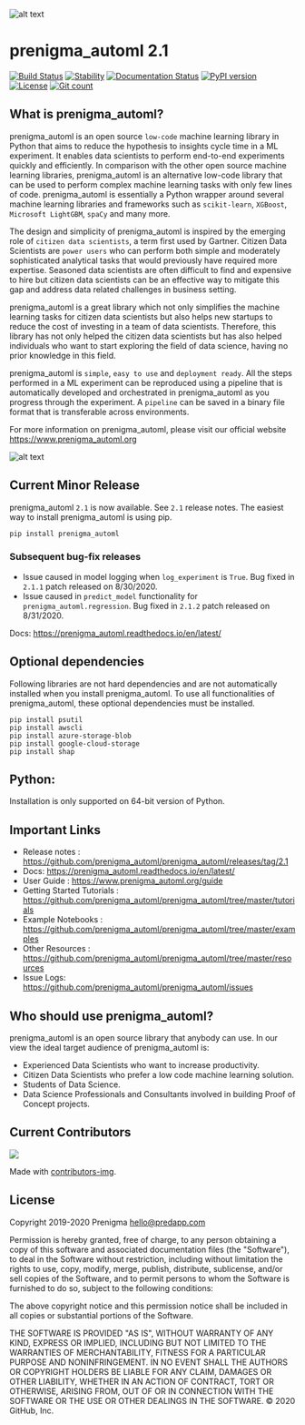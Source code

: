 ![alt text](https://github.com/prenigma_automl/prenigma_automl/blob/master/prenigma_automl2.png)

# prenigma_automl 2.1
[![Build Status](https://travis-ci.com/prenigma_automl/prenigma_automl.svg?branch=master)](https://travis-ci.com/prenigma_automl/prenigma_automl) [![Stability](https://img.shields.io/badge/stability-stable-green.svg)](https://img.shields.io/badge/stability-stable-green.svg) [![Documentation Status](https://readthedocs.org/projects/pip/badge/?version=stable)](http://pip.pypa.io/en/stable/?badge=stable) [![PyPI version](https://badge.fury.io/py/prenigma_automl.svg)](https://badge.fury.io/py/prenigma_automl) [![License](https://img.shields.io/pypi/l/ansicolortags.svg)](https://img.shields.io/pypi/l/ansicolortags.svg) [![Git count](http://hits.dwyl.com/prenigma_automl/prenigma_automl/prenigma_automl.svg)](http://hits.dwyl.com/prenigma_automl/prenigma_automl/prenigma_automl)

## What is prenigma_automl?
prenigma_automl is an open source `low-code` machine learning library in Python that aims to reduce the hypothesis to insights cycle time in a ML experiment. It enables data scientists to perform end-to-end experiments quickly and efficiently. In comparison with the other open source machine learning libraries, prenigma_automl is an alternative low-code library that can be used to perform complex machine learning tasks with only few lines of code. prenigma_automl is essentially a Python wrapper around several machine learning libraries and frameworks such as `scikit-learn`, `XGBoost`, `Microsoft LightGBM`, `spaCy` and many more. 

The design and simplicity of prenigma_automl is inspired by the emerging role of `citizen data scientists`, a term first used by Gartner. Citizen Data Scientists are `power users` who can perform both simple and moderately sophisticated analytical tasks that would previously have required more expertise. Seasoned data scientists are often difficult to find and expensive to hire but citizen data scientists can be an effective way to mitigate this gap and address data related challenges in business setting. 

prenigma_automl is a great library which not only simplifies the machine learning tasks for citizen data scientists but also helps new startups to reduce the cost of investing in a team of data scientists. Therefore, this library has not only helped the citizen data scientists but has also helped individuals who want to start exploring the field of data science, having no prior knowledge in this field.

prenigma_automl is `simple`, `easy to use` and `deployment ready`. All the steps performed in a ML experiment can be reproduced using a pipeline that is automatically developed and orchestrated in prenigma_automl as you progress through the experiment. A `pipeline` can be saved in a binary file format that is transferable across environments.

For more information on prenigma_automl, please visit our official website https://www.prenigma_automl.org

![alt text](https://github.com/prenigma_automl/prenigma_automl/blob/master/prenigma_automl2-features.png)

## Current Minor Release
prenigma_automl `2.1` is now available. See `2.1` release notes. The easiest way to install prenigma_automl is using pip. 

```python
pip install prenigma_automl
```
### Subsequent bug-fix releases
- Issue caused in model logging when `log_experiment` is `True`. Bug fixed in `2.1.1` patch released on 8/30/2020.
- Issue caused in `predict_model` functionality for `prenigma_automl.regression`. Bug fixed in `2.1.2` patch released on 8/31/2020.

Docs: https://prenigma_automl.readthedocs.io/en/latest/

## Optional dependencies
Following libraries are not hard dependencies and are not automatically installed when you install prenigma_automl. To use all functionalities of prenigma_automl, these optional dependencies must be installed.

```shell
pip install psutil
pip install awscli 
pip install azure-storage-blob
pip install google-cloud-storage
pip install shap
```

## Python:
Installation is only supported on 64-bit version of Python.

## Important Links
- Release notes : https://github.com/prenigma_automl/prenigma_automl/releases/tag/2.1
- Docs: https://prenigma_automl.readthedocs.io/en/latest/
- User Guide : https://www.prenigma_automl.org/guide
- Getting Started Tutorials : https://github.com/prenigma_automl/prenigma_automl/tree/master/tutorials
- Example Notebooks : https://github.com/prenigma_automl/prenigma_automl/tree/master/examples
- Other Resources : https://github.com/prenigma_automl/prenigma_automl/tree/master/resources 
- Issue Logs: https://github.com/prenigma_automl/prenigma_automl/issues

## Who should use prenigma_automl?
prenigma_automl is an open source library that anybody can use. In our view the ideal target audience of prenigma_automl is: <br />

- Experienced Data Scientists who want to increase productivity.
- Citizen Data Scientists who prefer a low code machine learning solution.
- Students of Data Science.
- Data Science Professionals and Consultants involved in building Proof of Concept projects.

## Current Contributors
<a href="https://github.com/prenigma_automl/prenigma_automl/graphs/contributors">
  <img src="https://contributors-img.web.app/image?repo=prenigma_automl/prenigma_automl" />
</a>

Made with [contributors-img](https://contributors-img.web.app).

## License

Copyright 2019-2020 Prenigma <hello@predapp.com>

Permission is hereby granted, free of charge, to any person obtaining a copy of this software and associated documentation files (the "Software"), to deal in the Software without restriction, including without limitation the rights to use, copy, modify, merge, publish, distribute, sublicense, and/or sell copies of the Software, and to permit persons to whom the Software is furnished to do so, subject to the following conditions:

The above copyright notice and this permission notice shall be included in all copies or substantial portions of the Software.

THE SOFTWARE IS PROVIDED "AS IS", WITHOUT WARRANTY OF ANY KIND, EXPRESS OR IMPLIED, INCLUDING BUT NOT LIMITED TO THE WARRANTIES OF MERCHANTABILITY, FITNESS FOR A PARTICULAR PURPOSE AND NONINFRINGEMENT. IN NO EVENT SHALL THE AUTHORS OR COPYRIGHT HOLDERS BE LIABLE FOR ANY CLAIM, DAMAGES OR OTHER LIABILITY, WHETHER IN AN ACTION OF CONTRACT, TORT OR OTHERWISE, ARISING FROM, OUT OF OR IN CONNECTION WITH THE SOFTWARE OR THE USE OR OTHER DEALINGS IN THE SOFTWARE.
© 2020 GitHub, Inc.
